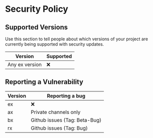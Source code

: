 # Security Policy

## Supported Versions

Use this section to tell people about which versions of your project are
currently being supported with security updates.

| Version          | Supported          |
| ---------------- | ------------------ |
| Any ex version   | :x:                |

## Reporting a Vulnerability

| Version| Reporting a bug               |
| ------ | ----------------------------- |
|  ex    | :x:                           |
|  ax    | Private channels only         |
|  bx    | Github issues (Tag: Beta-Bug) |
|  rx    | Github issues (Tag: Bug)      |
